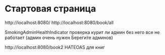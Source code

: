 # Стартовая страница

http://localhost:8080/
http://localhost:8080/book/all

SmokingAdminHealthIndicator проверка курит ли админ без него все не работает
(админ очень нужен Берегите админов)

http://localhost:8080/book2 HATEOAS для книг